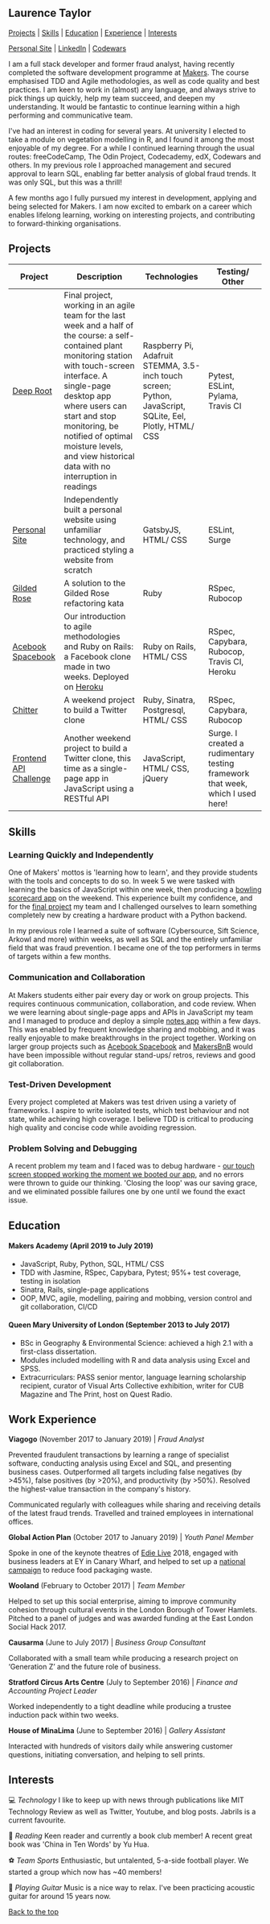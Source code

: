 ## Laurence Taylor

[Projects](https://github.com/LaurenceTaylor/CV#Projects) | [Skills](https://github.com/LaurenceTaylor/CV#Skills) | [Education](https://github.com/LaurenceTaylor/CV#Education) | [Experience](https://github.com/LaurenceTaylor/CV#Work-Experience) | [Interests](https://github.com/LaurenceTaylor/CV#Interests)

[Personal Site](http://laurence.tech) | [LinkedIn](https://www.linkedin.com/in/laurencetaylorlondon/) | [Codewars](https://www.codewars.com/users/LaurenceTaylor)

I am a full stack developer and former fraud analyst, having recently completed the software development programme at [Makers](https://makers.tech/). The course emphasised TDD and Agile methodologies, as well as code quality and best practices. I am keen to work in (almost) any language, and always strive to pick things up quickly, help my team succeed, and deepen my understanding. It would be fantastic to continue learning within a high performing and communicative team.

I've had an interest in coding for several years. At university I elected to take a module on vegetation modelling in R, and I found it among the most enjoyable of my degree. For a while I continued learning through the usual routes: freeCodeCamp, The Odin Project, Codecademy, edX, Codewars and others. In my previous role I approached management and secured approval to learn SQL, enabling far better analysis of global fraud trends. It was only SQL, but this was a thrill!

A few months ago I fully pursued my interest in development, applying and being selected for Makers. I am now excited to embark on a career which enables lifelong learning, working on interesting projects, and contributing to forward-thinking organisations.

## Projects

Project | Description | Technologies | Testing/ Other
--- | --- | --- | ---
[Deep Root](https://github.com/LaurenceTaylor/deep_root) | Final project, working in an agile team for the last week and a half of the course: a self-contained plant monitoring station with touch-screen interface. A single-page desktop app where users can start and stop monitoring, be notified of optimal moisture levels, and view historical data with no interruption in readings | Raspberry Pi, Adafruit STEMMA, 3.5-inch touch screen; Python, JavaScript, SQLite, Eel, Plotly, HTML/ CSS | Pytest, ESLint, Pylama, Travis CI
[Personal Site](https://github.com/LaurenceTaylor/personal-site) | Independently built a personal website using unfamiliar technology, and practiced styling a website from scratch | GatsbyJS, HTML/ CSS | ESLint, Surge
[Gilded Rose](https://github.com/LaurenceTaylor/GildedRose-Refactoring-Kata) | A solution to the Gilded Rose refactoring kata | Ruby | RSpec, Rubocop
[Acebook Spacebook](https://github.com/LaurenceTaylor/acebook-spacebook) | Our introduction to agile methodologies and Ruby on Rails: a Facebook clone made in two weeks. Deployed on [Heroku](https://acebook-spacebook.herokuapp.com/) | Ruby on Rails, HTML/ CSS | RSpec, Capybara, Rubocop, Travis CI, Heroku
[Chitter](https://github.com/LaurenceTaylor/chitter-challenge) | A weekend project to build a Twitter clone | Ruby, Sinatra, Postgresql, HTML/ CSS | RSpec, Capybara, Rubocop
[Frontend API Challenge](https://github.com/LaurenceTaylor/frontend-api-challenge) | Another weekend project to build a Twitter clone, this time as a single-page app in JavaScript using a RESTful API | JavaScript, HTML/ CSS, jQuery | Surge. I created a rudimentary testing framework that week, which I used here!

## Skills

### Learning Quickly and Independently

One of Makers' mottos is 'learning how to learn', and they provide students with the tools and concepts to do so. In week 5 we were tasked with learning the basics of JavaScript within one week, then producing a [bowling scorecard app](https://github.com/LaurenceTaylor/bowling-challenge) on the weekend. This experience built my confidence, and for the [final project](https://github.com/LaurenceTaylor/deep_root) my team and I challenged ourselves to learn something completely new by creating a hardware product with a Python backend.

In my previous role I learned a suite of software (Cybersource, Sift Science, Arkowl and more) within weeks, as well as SQL and the entirely unfamiliar field that was fraud prevention. I became one of the top performers in terms of targets within a few months.

### Communication and Collaboration

At Makers students either pair every day or work on group projects. This requires continuous communication, collaboration, and code review. When we were learning about single-page apps and APIs in JavaScript my team and I managed to produce and deploy a simple [notes app](https://github.com/LaurenceTaylor/notes_js) within a few days. This was enabled by frequent knowledge sharing and mobbing, and it was really enjoyable to make breakthroughs in the project together. Working on larger group projects such as [Acebook Spacebook](https://github.com/LaurenceTaylor/acebook-spacebook) and [MakersBnB](https://github.com/LaurenceTaylor/MakersAirBnB-) would have been impossible without regular stand-ups/ retros, reviews and good git collaboration.

### Test-Driven Development

Every project completed at Makers was test driven using a variety of frameworks. I aspire to write isolated tests, which test behaviour and not state, while achieving high coverage. I believe TDD is critical to producing high quality and concise code while avoiding regression.

### Problem Solving and Debugging

A recent problem my team and I faced was to debug hardware - [our touch screen stopped working the moment we booted our app](https://medium.com/@makers_c_a_c_t_u_s/debugging-hardware-by-ben-82c38ada24bc), and no errors were thrown to guide our thinking. 'Closing the loop' was our saving grace, and we eliminated possible failures one by one until we found the exact issue.

## Education

#### Makers Academy (April 2019 to July 2019)

* JavaScript, Ruby, Python, SQL, HTML/ CSS
* TDD with Jasmine, RSpec, Capybara, Pytest; 95%+ test coverage, testing in isolation
* Sinatra, Rails, single-page applications
* OOP, MVC, agile, modelling, pairing and mobbing, version control and git collaboration, CI/CD

#### Queen Mary University of London (September 2013 to July 2017)

* BSc in Geography & Environmental Science: achieved a high 2.1 with a first-class dissertation.
* Modules included modelling with R and data analysis using Excel and SPSS.
* Extracurriculars: PASS senior mentor, language learning scholarship recipient, curator of Visual Arts Collective exhibition, writer for CUB Magazine and The Print, host on Quest Radio.

## Work Experience

**Viagogo** (November 2017 to January 2019) | *Fraud Analyst*

Prevented fraudulent transactions by learning a range of specialist software, conducting analysis using Excel and SQL, and presenting business cases. Outperformed all targets including false negatives (by >45%), false positives (by >20%), and productivity (by >50%). Resolved the highest-value transaction in the company's history.

Communicated regularly with colleagues while sharing and receiving details of the latest fraud trends. Travelled and trained employees in international offices.

**Global Action Plan** (October 2017 to January 2019) | *Youth Panel Member*

Spoke in one of the keynote theatres of [Edie Live](https://exhibition.edie.net/) 2018, engaged with business leaders at EY in Canary Wharf, and helped to set up a [national campaign](https://globalactionplan.org.uk/long-live-the-lunchbox) to reduce food packaging waste.

**Wooland** (February to October 2017) | *Team Member*

Helped to set up this social enterprise, aiming to improve community cohesion through cultural events in the London Borough of Tower Hamlets. Pitched to a panel of judges and was awarded funding at the East London Social Hack 2017.

**Causarma** (June to July 2017) | *Business Group Consultant*

Collaborated with a small team while producing a research project on ‘Generation Z’ and the future role of business.

**Stratford Circus Arts Centre** (July to September 2016) | *Finance and Accounting Project Leader*

Worked independently to a tight deadline while producing a trustee induction pack within two weeks.

**House of MinaLima** (June to September 2016) | *Gallery Assistant*

Interacted with hundreds of visitors daily while answering customer questions, initiating conversation, and helping to sell prints.

## Interests

:computer: *Technology*
I like to keep up with news through publications like MIT Technology Review as well as Twitter, Youtube, and blog posts. Jabrils is a current favourite.

:book: *Reading*
Keen reader and currently a book club member! A recent great book was 'China in Ten Words' by Yu Hua.

:soccer: *Team Sports*
Enthusiastic, but untalented, 5-a-side football player. We started a group which now has ~40 members!

:musical_note: *Playing Guitar*
Music is a nice way to relax. I've been practicing acoustic guitar for around 15 years now.

[Back to the top](https://github.com/LaurenceTaylor/CV#Laurence-Taylor)
